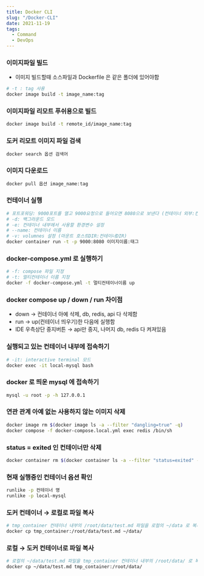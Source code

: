 ```yaml
---
title: Docker CLI
slug: "/Docker-CLI"
date: 2021-11-19
tags:
  - Command
  - DevOps
---
```


### 이미지파일 빌드
- 이미지 빌드할때 소스파일과 Dockerfile 은 같은 폴더에 있어야함

```bash
# -t : tag 사용
docker image build -t image_name:tag
```

### 이미지파일 리모트 푸쉬용으로 빌드

```bash
docker image build -t remote_id/image_name:tag
```

### 도커 리모트 이미지 파일 검색

```bash
docker search 옵션 검색어
```

### 이미지 다운로드

```bash
docker pull 옵션 image_name:tag
```

### 컨테이너 실행

```bash
# 포트포워딩: 9000포트를 열고 9000요청으로 들어오면 8080으로 보낸다 (컨테이너 외부:컨테이너 내부)
# -d: 백그라운드 모드
# -e: 컨테이너 내부에서 사용할 환경변수 설정
# --name: 컨테이너 이름
# -v: volumnes 설정 (마운트 호스트DIR:컨테이너DIR)
docker container run -t -p 9000:8080 이미지이름:태그
```

### docker-compose.yml 로 실행하기

```bash
# -f: compose 파일 지정
# -t: 멀티컨테이너 이름 지정
docker -f docker-compose.yml -t 멀티컨테이너이름 up
```

### docker compose up / down / run 차이점

- down → 컨테이너 아예 삭제, db, redis, api 다 삭제함
- run → up(컨테이너 띄우기)한 다음에 실행함
- IDE 우측상단 중지버튼 → api만 중지, 나머지 db, redis 다 켜져있음

### 실행되고 있는 컨테이너 내부에 접속하기

```bash
# -it: interactive terminal 모드
docker exec -it local-mysql bash
```

### docker 로 띄운 mysql 에 접속하기

```bash
mysql -u root -p -h 127.0.0.1
```

### 연관 관계 아예 없는 사용하지 않는 이미지 삭제

```bash
docker image rm $(docker image ls -a --filter "dangling=true" -q)
docker compose -f docker-compose.local.yml exec redis /bin/sh
```

### status = exited 인 컨테이너만 삭제

```bash
docker container rm $(docker container ls -a --filter "status=exited" -q)
```

### 현재 실행중인 컨테이너 옵션 확인

```bash
runlike -p 컨테이너 명
runlike -p local-mysql
```

### 도커 컨테이너 → 로컬로 파일 복사

```bash
# tmp_container 컨테이너 내부의 /root/data/test.md 파일을 로컬의 ~/data 로 복사하기
docker cp tmp_container:/root/data/test.md ~/data/
```

### 로컬 → 도커 컨테이너로 파일 복사

```bash
# 로컬의 ~/data/test.md 파일을 tmp_container 컨테이너 내부의 /root/data/ 로 복사하기
docker cp ~/data/test.md tmp_container:/root/data/
```
